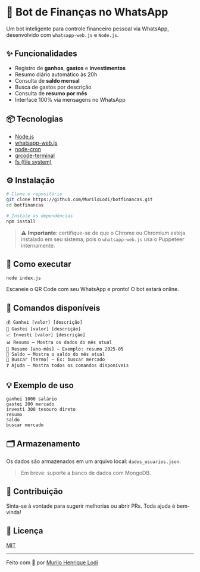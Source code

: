# 🤖 Bot de Finanças no WhatsApp

Um bot inteligente para controle financeiro pessoal via WhatsApp, desenvolvido com `whatsapp-web.js` e `Node.js`.

## ✨ Funcionalidades

- Registro de **ganhos**, **gastos** e **investimentos**
- Resumo diário automático às 20h
- Consulta de **saldo mensal**
- Busca de gastos por descrição
- Consulta de **resumo por mês**
- Interface 100% via mensagens no WhatsApp

## 📦 Tecnologias

- [Node.js](https://nodejs.org)
- [whatsapp-web.js](https://github.com/pedroslopez/whatsapp-web.js)
- [node-cron](https://www.npmjs.com/package/node-cron)
- [qrcode-terminal](https://www.npmjs.com/package/qrcode-terminal)
- [fs (file system)](https://nodejs.org/api/fs.html)

## ⚙️ Instalação

```bash
# Clone o repositório
git clone https://github.com/MuriloLodi/botfinancas.git
cd botfinancas

# Instale as dependências
npm install
```

> ⚠️ **Importante**: certifique-se de que o Chrome ou Chromium esteja instalado em seu sistema, pois o `whatsapp-web.js` usa o Puppeteer internamente.

## 🚀 Como executar

```bash
node index.js
```

Escaneie o QR Code com seu WhatsApp e pronto! O bot estará online.

## 💬 Comandos disponíveis

```
💰 Ganhei [valor] [descrição]
💸 Gastei [valor] [descrição]
📈 Investi [valor] [descrição]
📊 Resumo — Mostra os dados do mês atual
📅 Resumo [ano-mês] — Exemplo: resumo 2025-05
💼 Saldo — Mostra o saldo do mês atual
🔎 Buscar [termo] — Ex: buscar mercado
❓ Ajuda — Mostra todos os comandos disponíveis
```

## 💡 Exemplo de uso

```
ganhei 1000 salário
gastei 200 mercado
investi 300 tesouro direto
resumo
saldo
buscar mercado
```

## 🗂 Armazenamento

Os dados são armazenados em um arquivo local: `dados_usuarios.json`.

> Em breve: suporte a banco de dados com MongoDB.

## 🧠 Contribuição

Sinta-se à vontade para sugerir melhorias ou abrir PRs. Toda ajuda é bem-vinda!

## 📄 Licença

[MIT](./LICENSE)

---

Feito com 💙 por [Murilo Henrique Lodi](https://github.com/MuriloLodi)